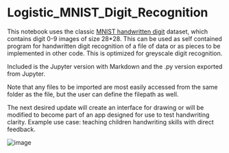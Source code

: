# Logistic_MNIST_Digit_Recognition
This notebook uses the classic [MNIST handwritten digit](http://yann.lecun.com/exdb/mnist/) dataset, which contains digit 0-9 images of size 28*28. This can be used as self contained program for handwritten digit recognition of a file of data or as pieces to be implemented in other code. This is optimized for greyscale digit recognition.

Included is the Jupyter version with Markdown and the .py version exported from Jupyter.

Note that any files to be imported are most easily accessed from the same folder as the file, but the user can define the filepath as well.

The next desired update will create an interface for drawing or will be modified to become part of an app designed for use to test handwriting clarity. Example use case: teaching children handwriting skills with direct feedback.

![image](https://github.com/loganbnelson/Logistic_MNIST_Digit_Recognition/assets/112678186/90b6227e-6bfc-4b2f-8c6b-5f99366ddcb2)
